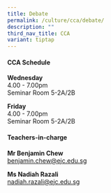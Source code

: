 ```yaml
---
title: Debate
permalink: /culture/cca/debate/
description: ""
third_nav_title: CCA
variant: tiptap
---
```

<h4><strong>CCA Schedule</strong></h4>
<p><strong>Wednesday</strong>
<br>4.00&nbsp;- 7.00pm
<br>Seminar Room 5-2A/2B</p>
<p><strong>Friday</strong>
<br>4.00 - 7.00pm
<br>Seminar Room 5-2A/2B</p>
<p></p>
<h4><strong>Teachers-in-charge</strong></h4>
<p><strong>Mr Benjamin Chew</strong>
<br><a href="mailto:benjamin.chew@ejc.edu.sg" rel="noopener noreferrer nofollow" target="_blank">benjamin.chew@ejc.edu.sg</a>
</p>
<p><strong>Ms Nadiah Razali</strong>
<br><a href="mailto:nadiah.razali@ejc.edu.sg" rel="noopener noreferrer nofollow" target="_blank">nadiah.razali@ejc.edu.sg</a>
</p>
<p></p>